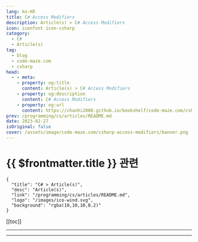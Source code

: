 ```yaml
---
lang: ko-KR
title: C# Access Modifiers
description: Article(s) > C# Access Modifiers
icon: iconfont icon-csharp
category: 
  - C#
  - Article(s)
tag: 
  - blog
  - code-maze.com
  - csharp
head:  
  - - meta:
    - property: og:title
      content: Article(s) > C# Access Modifiers
    - property: og:description
      content: C# Access Modifiers
    - property: og:url
      content: https://chanhi2000.github.io/bookshelf/code-maze.com/csharp-access-modifiers.html
prev: /programming/cs/articles/README.md
date: 2023-02-27
isOriginal: false
cover: /assets/image/code-maze.com/csharp-access-modifiers/banner.png
---
```


# {{ $frontmatter.title }} 관련

```component VPCard
{
  "title": "C# > Article(s)",
  "desc": "Article(s)",
  "link": "/programming/cs/articles/README.md",
  "logo": "/images/ico-wind.svg",
  "background": "rgba(10,10,10,0.2)"
}
```

[[toc]]

---

<SiteInfo
  name="C# Access Modifiers"
  desc="Learn about Access Modifiers in C#, how to use them, what are the differences between them and what are constraints of each of them."
  url="https://code-maze.com/csharp-access-modifiers/"
  logo="/assets/image/code-maze.com/favicon.png"
  preview="/assets/image/code-maze.com/csharp-access-modifiers/banner.png"/>

<!-- TODO: 작성 -->

---

<TagLinks />